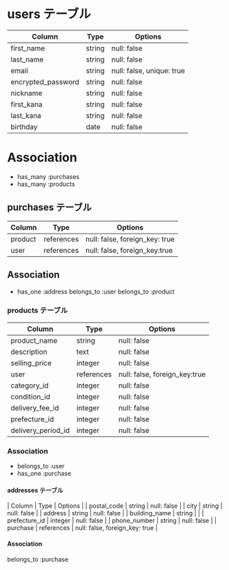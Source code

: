 # users テーブル

| Column             | Type   | Options                   |
| ------------------ | ------ | ------------------------- |
| first_name         | string | null: false               |
| last_name          | string | null: false               |
| email              | string | null: false, unique: true |
| encrypted_password | string | null: false               |
| nickname           | string | null: false               |
| first_kana         | string | null: false               |
| last_kana          | string | null: false               |
| birthday           | date   | null: false               |

# Association

- has_many :purchases
- has_many :products


## purchases テーブル

| Column        | Type          | Options                        |
| ------------- | ------------- | -----------                    |
| product       | references    | null: false, foreign_key: true |
| user          | references    | null: false, foreign_key:true  |

## Association

- has_one :address
  belongs_to :user
  belongs_to :product



### products テーブル

| Column             | Type        | Options                       |
| ------------------ | ----------  | ------------------------------|
| product_name       | string      | null: false                   |
| description        | text        | null: false                   |
| selling_price      | integer     | null: false                   |
| user               | references  | null: false, foreign_key:true |
| category_id        | integer     | null: false                   |
| condition_id       | integer     | null: false                   |
| delivery_fee_id    | integer     | null: false                   |
| prefecture_id      | integer     | null: false                   |
| delivery_period_id | integer     | null: false                   |

### Association

- belongs_to :user
- has_one :purchase


#### addresses テーブル
| Column        | Type          | Options                        |
| postal_code   | string        | null: false                    |
| city          | string        | null: false                    |
| address       | string        | null: false                    | 
| building_name | string        |                                |
| prefecture_id | integer       | null: false                    |
| phone_number  | string        | null: false                    |
| purchase      | references    | null: false, foreign_key: true |

#### Association

belongs_to :purchase